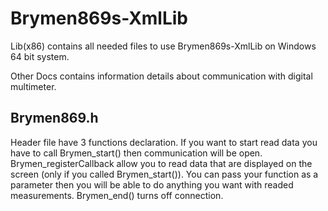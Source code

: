 # Brymen869s-XmlLib

Lib(x86) contains all needed files to use Brymen869s-XmlLib on Windows 64 bit system.

Other Docs contains information details about communication with digital multimeter. 

## Brymen869.h

Header file have 3 functions declaration. If you want to start read data you have to call Brymen_start() then communication will be open. 
Brymen_registerCallback allow you to read data that are displayed on the screen (only if you called Brymen_start()). 
You can pass your function as a parameter then you will be able to do anything you want with readed measurements.
Brymen_end() turns off connection. 
